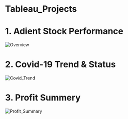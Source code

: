 # Tableau_Projects

# 1. Adient Stock Performance
![Overview](https://user-images.githubusercontent.com/83899750/164253430-4c4a489b-5822-4e53-ac4c-de52081242eb.png)

# 2. Covid-19 Trend & Status
![Covid_Trend](https://user-images.githubusercontent.com/83899750/164261864-07ec72bd-3a46-4e8e-9d64-0ae7fea003eb.JPG)

# 3. Profit Summery
![Profit_Summary](https://user-images.githubusercontent.com/83899750/164265421-b9903f81-76dc-4b85-8b83-7b594464e504.JPG)
